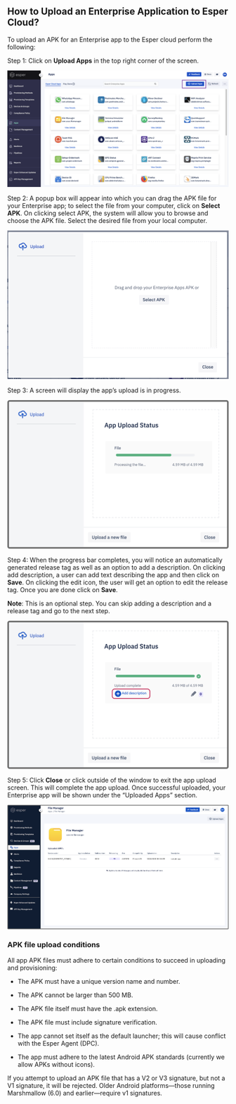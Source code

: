 ## How to Upload an Enterprise Application to Esper Cloud?

  

To upload an APK for an Enterprise app to the Esper cloud perform the following:

  

Step 1: Click on **Upload Apps** in the top right corner of the screen.

  

![](./images/uploadApp/1-uploadappButton.png)

  

Step 2: A popup box will appear into which you can drag the APK file for your Enterprise app; to select the file from your computer, click on **Select APK**. On clicking select APK, the system will allow you to browse and choose the APK file. Select the desired file from your local computer.

  

![](./images/uploadApp/2-uploadAppSelectApk.png)

  
  

Step 3: A screen will display the app’s upload is in progress.

  

![](./images/uploadApp/3-uploadAppStatus.png)

  

Step 4: When the progress bar completes, you will notice an automatically generated release tag as well as an option to add a description. On clicking add description, a user can add text describing the app and then click on **Save**. On clicking the edit icon, the user will get an option to edit the release tag. Once you are done click on **Save**.

  

**Note**: This is an optional step. You can skip adding a description and a release tag and go to the next step.

  

![](./images/uploadApp/4-uploadAppStatusComplete.png)

  
  

Step 5: Click **Close** or click outside of the window to exit the app upload screen. This will complete the app upload. Once successful uploaded, your Enterprise app will be shown under the “Uploaded Apps” section.

![](./images/uploadApp/5-uploadAppFilemanager.png)

### APK file upload conditions

All app APK files must adhere to certain conditions to succeed in uploading and provisioning:

-   The APK must have a unique version name and number.
    
-   The APK cannot be larger than 500 MB.
    
-   The APK file itself must have the .apk extension.
    
-   The APK file must include signature verification.
    
-   The app cannot set itself as the default launcher; this will cause conflict with the Esper Agent (DPC).
    
-   The app must adhere to the latest Android APK standards (currently we allow APKs without icons).
    

If you attempt to upload an APK file that has a V2 or V3 signature, but not a V1 signature, it will be rejected. Older Android platforms—those running Marshmallow (6.0) and earlier—require v1 signatures.